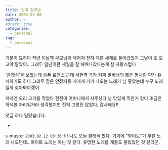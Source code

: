 ```yaml
---
title: 입대 일주년
date: 2003-02-06
author: ~
#draft: true
categories:
  - personal
tag:
  - personal
---
```




기분이 묘하다
작년 이날엔 부모님과 헤어져 전혀 다른 세계로 들어갔었지
그날이 또 오고야 말았어..
그래두 일년이란 세월을 잘 헤쳐나갔다는게 참 자랑스럽다

'클래식'을 보았는데 슬픈 로맨스
근데 서현역 극장 커피 알바생의 짧은 평처럼 약간 유치하기도 하다
그래두 잠은 안잤지롱 케케케
거기 나오는 노래가 넘 좋았는데 누구 노래일까
찾아봐야겠어

저녁엔 오리 고기를 먹었다
현진이 어머니께서 사주셨다
넘 맛있게 먹은거 같다
조금은 어색한 자리일거라 생각했지만 전혀 그렇진 않았다,
감사해요!!


 댓글 하나 달렸습니다.

- 
 s-master `2003.02.12 03:36`: 
아 나도 오늘 클래식 봤다. 거기에 &quot;화이트&quot;가 부른 노래 나오던데.. 화이트 노래는 아닌 것 같다. 유명한 노래를 걔들도 불렀었던 것 같더군.




